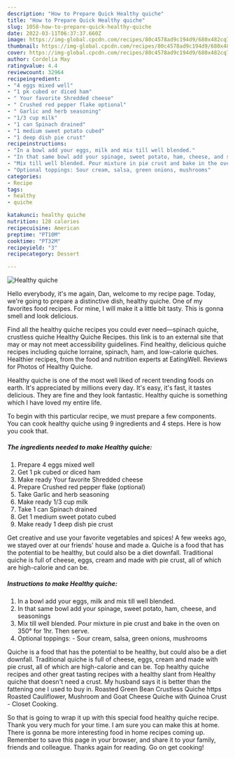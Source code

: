 ```yaml
---
description: "How to Prepare Quick Healthy quiche"
title: "How to Prepare Quick Healthy quiche"
slug: 1058-how-to-prepare-quick-healthy-quiche
date: 2022-03-11T06:37:37.660Z
image: https://img-global.cpcdn.com/recipes/80c4578ad9c194d9/680x482cq70/healthy-quiche-recipe-main-photo.jpg
thumbnail: https://img-global.cpcdn.com/recipes/80c4578ad9c194d9/680x482cq70/healthy-quiche-recipe-main-photo.jpg
cover: https://img-global.cpcdn.com/recipes/80c4578ad9c194d9/680x482cq70/healthy-quiche-recipe-main-photo.jpg
author: Cordelia May
ratingvalue: 4.4
reviewcount: 32964
recipeingredient:
- "4 eggs mixed well"
- "1 pk cubed or diced ham"
- " Your favorite Shredded cheese"
- " Crushed red pepper flake optional"
- " Garlic and herb seasoning"
- "1/3 cup milk"
- "1 can Spinach drained"
- "1 medium sweet potato cubed"
- "1 deep dish pie crust"
recipeinstructions:
- "In a bowl add your eggs, milk and mix till well blended."
- "In that same bowl add your spinage, sweet potato, ham, cheese, and seasonings"
- "Mix till well blended. Pour mixture in pie crust and bake in the oven on 350° for 1hr. Then serve."
- "Optional toppings: Sour cream, salsa, green onions, mushrooms"
categories:
- Recipe
tags:
- healthy
- quiche

katakunci: healthy quiche 
nutrition: 128 calories
recipecuisine: American
preptime: "PT10M"
cooktime: "PT32M"
recipeyield: "3"
recipecategory: Dessert

---
```



![Healthy quiche](https://img-global.cpcdn.com/recipes/80c4578ad9c194d9/680x482cq70/healthy-quiche-recipe-main-photo.jpg)

Hello everybody, it's me again, Dan, welcome to my recipe page. Today, we're going to prepare a distinctive dish, healthy quiche. One of my favorites food recipes. For mine, I will make it a little bit tasty. This is gonna smell and look delicious.

Find all the healthy quiche recipes you could ever need—spinach quiche, crustless quiche Healthy Quiche Recipes. this link is to an external site that may or may not meet accessibility guidelines. Find healthy, delicious quiche recipes including quiche lorraine, spinach, ham, and low-calorie quiches. Healthier recipes, from the food and nutrition experts at EatingWell. Reviews for Photos of Healthy Quiche.

Healthy quiche is one of the most well liked of recent trending foods on earth. It's appreciated by millions every day. It's easy, it's fast, it tastes delicious. They are fine and they look fantastic. Healthy quiche is something which I have loved my entire life.


To begin with this particular recipe, we must prepare a few components. You can cook healthy quiche using 9 ingredients and 4 steps. Here is how you cook that.

<!--inarticleads1-->

##### The ingredients needed to make Healthy quiche:

1. Prepare 4 eggs mixed well
1. Get 1 pk cubed or diced ham
1. Make ready  Your favorite Shredded cheese
1. Prepare  Crushed red pepper flake (optional)
1. Take  Garlic and herb seasoning
1. Make ready 1/3 cup milk
1. Take 1 can Spinach drained
1. Get 1 medium sweet potato cubed
1. Make ready 1 deep dish pie crust


Get creative and use your favorite vegetables and spices! A few weeks ago, we stayed over at our friends&#39; house and made a. Quiche is a food that has the potential to be healthy, but could also be a diet downfall. Traditional quiche is full of cheese, eggs, cream and made with pie crust, all of which are high-calorie and can be. 

<!--inarticleads2-->

##### Instructions to make Healthy quiche:

1. In a bowl add your eggs, milk and mix till well blended.
1. In that same bowl add your spinage, sweet potato, ham, cheese, and seasonings
1. Mix till well blended. Pour mixture in pie crust and bake in the oven on 350° for 1hr. Then serve.
1. Optional toppings: - Sour cream, salsa, green onions, mushrooms


Quiche is a food that has the potential to be healthy, but could also be a diet downfall. Traditional quiche is full of cheese, eggs, cream and made with pie crust, all of which are high-calorie and can be. Top healthy quiche recipes and other great tasting recipes with a healthy slant from Healthy quiche that doesn&#39;t need a crust. My husband says it is better than the fattening one I used to buy in. Roasted Green Bean Crustless Quiche https Roasted Cauliflower, Mushroom and Goat Cheese Quiche with Quinoa Crust - Closet Cooking. 

So that is going to wrap it up with this special food healthy quiche recipe. Thank you very much for your time. I am sure you can make this at home. There is gonna be more interesting food in home recipes coming up. Remember to save this page in your browser, and share it to your family, friends and colleague. Thanks again for reading. Go on get cooking!
